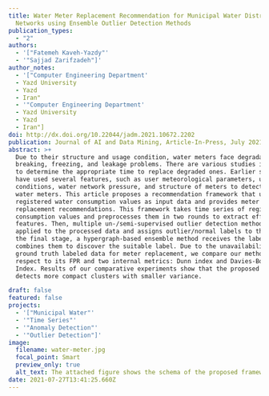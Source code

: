 ```yaml
---
title: Water Meter Replacement Recommendation for Municipal Water Distribution
  Networks using Ensemble Outlier Detection Methods
publication_types:
  - "2"
authors:
  - '["Fatemeh Kaveh-Yazdy"'
  - '"Sajjad Zarifzadeh"]'
author_notes:
  - '["Computer Engineering Department'
  - Yazd University
  - Yazd
  - Iran"
  - '"Computer Engineering Department'
  - Yazd University
  - Yazd
  - Iran"]
doi: http://dx.doi.org/10.22044/jadm.2021.10672.2202
publication: Journal of AI and Data Mining, Article-In-Press, July 2021.
abstract: >+
  Due to their structure and usage condition, water meters face degradation,
  breaking, freezing, and leakage problems. There are various studies intended
  to determine the appropriate time to replace degraded ones. Earlier studies
  have used several features, such as user meteorological parameters, usage
  conditions, water network pressure, and structure of meters to detect failed
  water meters. This article proposes a recommendation framework that uses
  registered water consumption values as input data and provides meter
  replacement recommendations. This framework takes time series of registered
  consumption values and preprocesses them in two rounds to extract effective
  features. Then, multiple un-/semi-supervised outlier detection methods are
  applied to the processed data and assigns outlier/normal labels to them. At
  the final stage, a hypergraph-based ensemble method receives the labels and
  combines them to discover the suitable label. Due to the unavailability of
  ground truth labeled data for meter replacement, we compare our method with
  respect to its FPR and two internal metrics: Dunn index and Davies-Bouldin
  Index. Results of our comparative experiments show that the proposed framework
  detects more compact clusters with smaller variance.

draft: false
featured: false
projects:
  - '["Municipal Water"'
  - '"Time Series"'
  - '"Anomaly Detection"'
  - '"Outlier Detection"]'
image:
  filename: water-meter.jpg
  focal_point: Smart
  preview_only: true
  alt_text: The attached figure shows the schema of the proposed framework.
date: 2021-07-27T13:41:25.660Z
---
```

